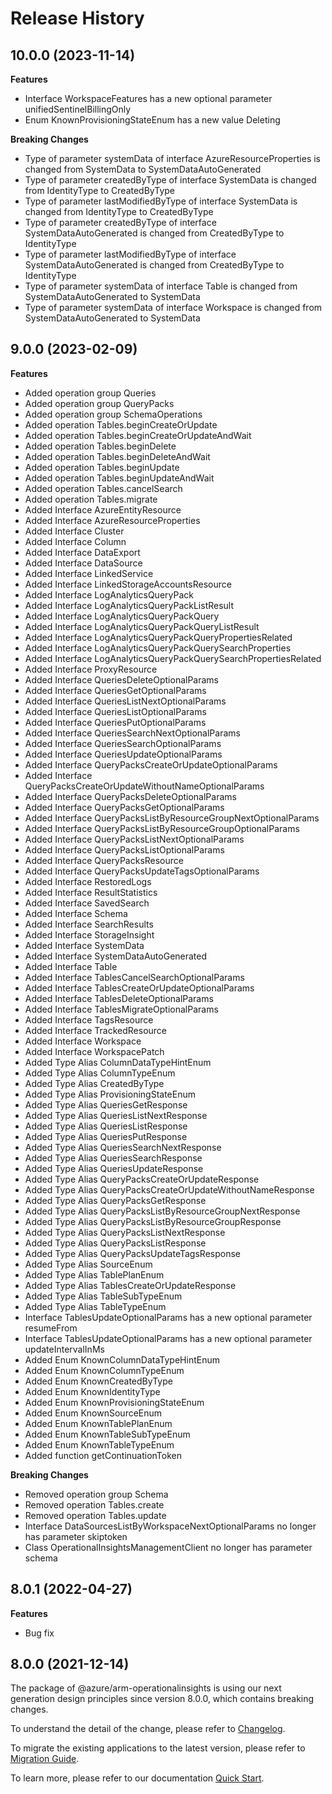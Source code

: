 # Release History
    
## 10.0.0 (2023-11-14)
    
**Features**

  - Interface WorkspaceFeatures has a new optional parameter unifiedSentinelBillingOnly
  - Enum KnownProvisioningStateEnum has a new value Deleting

**Breaking Changes**

  - Type of parameter systemData of interface AzureResourceProperties is changed from SystemData to SystemDataAutoGenerated
  - Type of parameter createdByType of interface SystemData is changed from IdentityType to CreatedByType
  - Type of parameter lastModifiedByType of interface SystemData is changed from IdentityType to CreatedByType
  - Type of parameter createdByType of interface SystemDataAutoGenerated is changed from CreatedByType to IdentityType
  - Type of parameter lastModifiedByType of interface SystemDataAutoGenerated is changed from CreatedByType to IdentityType
  - Type of parameter systemData of interface Table is changed from SystemDataAutoGenerated to SystemData
  - Type of parameter systemData of interface Workspace is changed from SystemDataAutoGenerated to SystemData
    
    
## 9.0.0 (2023-02-09)
    
**Features**

  - Added operation group Queries
  - Added operation group QueryPacks
  - Added operation group SchemaOperations
  - Added operation Tables.beginCreateOrUpdate
  - Added operation Tables.beginCreateOrUpdateAndWait
  - Added operation Tables.beginDelete
  - Added operation Tables.beginDeleteAndWait
  - Added operation Tables.beginUpdate
  - Added operation Tables.beginUpdateAndWait
  - Added operation Tables.cancelSearch
  - Added operation Tables.migrate
  - Added Interface AzureEntityResource
  - Added Interface AzureResourceProperties
  - Added Interface Cluster
  - Added Interface Column
  - Added Interface DataExport
  - Added Interface DataSource
  - Added Interface LinkedService
  - Added Interface LinkedStorageAccountsResource
  - Added Interface LogAnalyticsQueryPack
  - Added Interface LogAnalyticsQueryPackListResult
  - Added Interface LogAnalyticsQueryPackQuery
  - Added Interface LogAnalyticsQueryPackQueryListResult
  - Added Interface LogAnalyticsQueryPackQueryPropertiesRelated
  - Added Interface LogAnalyticsQueryPackQuerySearchProperties
  - Added Interface LogAnalyticsQueryPackQuerySearchPropertiesRelated
  - Added Interface ProxyResource
  - Added Interface QueriesDeleteOptionalParams
  - Added Interface QueriesGetOptionalParams
  - Added Interface QueriesListNextOptionalParams
  - Added Interface QueriesListOptionalParams
  - Added Interface QueriesPutOptionalParams
  - Added Interface QueriesSearchNextOptionalParams
  - Added Interface QueriesSearchOptionalParams
  - Added Interface QueriesUpdateOptionalParams
  - Added Interface QueryPacksCreateOrUpdateOptionalParams
  - Added Interface QueryPacksCreateOrUpdateWithoutNameOptionalParams
  - Added Interface QueryPacksDeleteOptionalParams
  - Added Interface QueryPacksGetOptionalParams
  - Added Interface QueryPacksListByResourceGroupNextOptionalParams
  - Added Interface QueryPacksListByResourceGroupOptionalParams
  - Added Interface QueryPacksListNextOptionalParams
  - Added Interface QueryPacksListOptionalParams
  - Added Interface QueryPacksResource
  - Added Interface QueryPacksUpdateTagsOptionalParams
  - Added Interface RestoredLogs
  - Added Interface ResultStatistics
  - Added Interface SavedSearch
  - Added Interface Schema
  - Added Interface SearchResults
  - Added Interface StorageInsight
  - Added Interface SystemData
  - Added Interface SystemDataAutoGenerated
  - Added Interface Table
  - Added Interface TablesCancelSearchOptionalParams
  - Added Interface TablesCreateOrUpdateOptionalParams
  - Added Interface TablesDeleteOptionalParams
  - Added Interface TablesMigrateOptionalParams
  - Added Interface TagsResource
  - Added Interface TrackedResource
  - Added Interface Workspace
  - Added Interface WorkspacePatch
  - Added Type Alias ColumnDataTypeHintEnum
  - Added Type Alias ColumnTypeEnum
  - Added Type Alias CreatedByType
  - Added Type Alias ProvisioningStateEnum
  - Added Type Alias QueriesGetResponse
  - Added Type Alias QueriesListNextResponse
  - Added Type Alias QueriesListResponse
  - Added Type Alias QueriesPutResponse
  - Added Type Alias QueriesSearchNextResponse
  - Added Type Alias QueriesSearchResponse
  - Added Type Alias QueriesUpdateResponse
  - Added Type Alias QueryPacksCreateOrUpdateResponse
  - Added Type Alias QueryPacksCreateOrUpdateWithoutNameResponse
  - Added Type Alias QueryPacksGetResponse
  - Added Type Alias QueryPacksListByResourceGroupNextResponse
  - Added Type Alias QueryPacksListByResourceGroupResponse
  - Added Type Alias QueryPacksListNextResponse
  - Added Type Alias QueryPacksListResponse
  - Added Type Alias QueryPacksUpdateTagsResponse
  - Added Type Alias SourceEnum
  - Added Type Alias TablePlanEnum
  - Added Type Alias TablesCreateOrUpdateResponse
  - Added Type Alias TableSubTypeEnum
  - Added Type Alias TableTypeEnum
  - Interface TablesUpdateOptionalParams has a new optional parameter resumeFrom
  - Interface TablesUpdateOptionalParams has a new optional parameter updateIntervalInMs
  - Added Enum KnownColumnDataTypeHintEnum
  - Added Enum KnownColumnTypeEnum
  - Added Enum KnownCreatedByType
  - Added Enum KnownIdentityType
  - Added Enum KnownProvisioningStateEnum
  - Added Enum KnownSourceEnum
  - Added Enum KnownTablePlanEnum
  - Added Enum KnownTableSubTypeEnum
  - Added Enum KnownTableTypeEnum
  - Added function getContinuationToken

**Breaking Changes**

  - Removed operation group Schema
  - Removed operation Tables.create
  - Removed operation Tables.update
  - Interface DataSourcesListByWorkspaceNextOptionalParams no longer has parameter skiptoken
  - Class OperationalInsightsManagementClient no longer has parameter schema
    
## 8.0.1 (2022-04-27)

**Features**

  - Bug fix

## 8.0.0 (2021-12-14)

The package of @azure/arm-operationalinsights is using our next generation design principles since version 8.0.0, which contains breaking changes.

To understand the detail of the change, please refer to [Changelog](https://aka.ms/js-track2-changelog).

To migrate the existing applications to the latest version, please refer to [Migration Guide](https://aka.ms/js-track2-migration-guide).

To learn more, please refer to our documentation [Quick Start](https://aka.ms/js-track2-quickstart).
